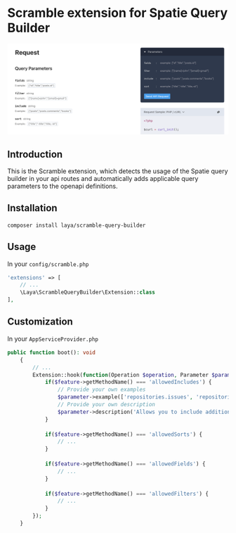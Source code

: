 # Scramble extension for Spatie Query Builder
![Preview](./.github/preview.png)

## Introduction
This is the Scramble extension, which detects the usage of the Spatie query builder in your api routes and automatically adds applicable query parameters to the openapi definitions.

## Installation

```
composer install laya/scramble-query-builder
```

## Usage
In your `config/scramble.php`
```php
'extensions' => [
    // ...
    \Laya\ScrambleQueryBuilder\Extension::class
],
```
## Customization
In your ```AppServiceProvider.php```
```php
public function boot(): void
    {
        // ...
        Extension::hook(function(Operation $operation, Parameter $parameter, \Laya\ScrambleQueryBuilder\QueryBuilderFeature $feature) {
            if($feature->getMethodName() === 'allowedIncludes') {
                // Provide your own examples
                $parameter->example(['repositories.issues', 'repositories']);
                // Provide your own description
                $parameter->description('Allows you to include additional model relations in the response');
            }
            
            if($feature->getMethodName() === 'allowedSorts') { 
                // ...
            }
            
            if($feature->getMethodName() === 'allowedFields') {
                // ...
            }
            
            if($feature->getMethodName() === 'allowedFilters') {
                // ...
            }
        });
    }
```
